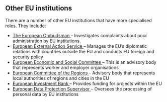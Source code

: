 ##  Other EU institutions

There are a number of other EU institutions that have more specialised roles.
They include:

  * [ The European Ombudsman ](/en/government-in-ireland/european-government/eu-institutions/european-ombudsman/) – Investigates complaints about poor administration by EU institutions. 
  * [ European External Action Service ](https://eeas.europa.eu/headquarters/headquarters-homepage_en) – Manages the EU’s diplomatic relations with countries outside the EU and conducts EU foreign and security policy 
  * [ European Economic and Social Committee ](https://www.eesc.europa.eu/en) – This is an advisory body that represents worker and employer organisations 
  * [ European Committee of the Regions ](https://cor.europa.eu/en) \- Advisory body that represents local authorities of regions and cities in the EU 
  * [ European Investment Bank ](https://europa.eu/european-union/about-eu/institutions-bodies/european-investment-bank_en) – Provides funding for projects within the EU 
  * [ European Data Protection Supervisor ](https://edps.europa.eu/edps-homepage_en?lang=en) – Oversees the processing of personal data by EU institutions 
